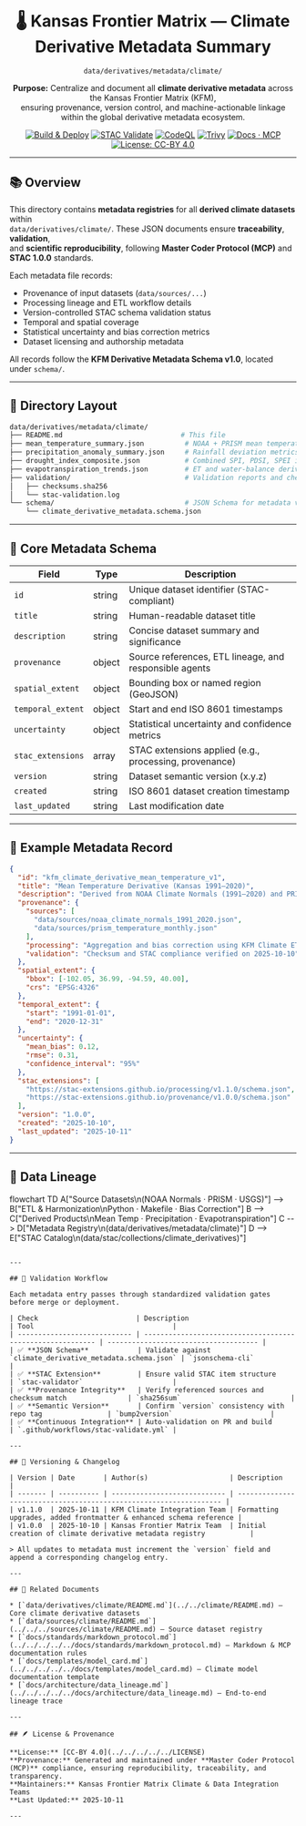 <div align="center">

# 🌡️ Kansas Frontier Matrix — Climate Derivative Metadata Summary  
`data/derivatives/metadata/climate/`

**Purpose:** Centralize and document all **climate derivative metadata** across the Kansas Frontier Matrix (KFM),  
ensuring provenance, version control, and machine-actionable linkage within the global derivative metadata ecosystem.

[![Build & Deploy](https://img.shields.io/github/actions/workflow/status/bartytime4life/Kansas-Frontier-Matrix/site.yml?label=Build%20%26%20Deploy)](../../../../../.github/workflows/site.yml)
[![STAC Validate](https://img.shields.io/badge/STAC-validate-blue)](../../../../../.github/workflows/stac-validate.yml)
[![CodeQL](https://img.shields.io/github/actions/workflow/status/bartytime4life/Kansas-Frontier-Matrix/codeql.yml?label=CodeQL)](../../../../../.github/workflows/codeql.yml)
[![Trivy](https://img.shields.io/badge/Container-Scan-informational)](../../../../../.github/workflows/trivy.yml)
[![Docs · MCP](https://img.shields.io/badge/Docs-MCP-blue)](../../../../../docs/)
[![License: CC-BY 4.0](https://img.shields.io/badge/License-CC--BY%204.0-lightgrey)](../../../../../LICENSE)

</div>

---

## 📚 Overview

This directory contains **metadata registries** for all **derived climate datasets** within  
`data/derivatives/climate/`. These JSON documents ensure **traceability**, **validation**,  
and **scientific reproducibility**, following **Master Coder Protocol (MCP)** and **STAC 1.0.0** standards.

Each metadata file records:
- Provenance of input datasets (`data/sources/...`)
- Processing lineage and ETL workflow details
- Version-controlled STAC schema validation status
- Temporal and spatial coverage
- Statistical uncertainty and bias correction metrics
- Dataset licensing and authorship metadata

All records follow the **KFM Derivative Metadata Schema v1.0**, located under `schema/`.

---

## 🧩 Directory Layout

```bash
data/derivatives/metadata/climate/
├── README.md                             # This file
├── mean_temperature_summary.json          # NOAA + PRISM mean temperature composites
├── precipitation_anomaly_summary.json     # Rainfall deviation metrics
├── drought_index_composite.json           # Combined SPI, PDSI, SPEI indices
├── evapotranspiration_trends.json         # ET and water-balance derived data
├── validation/                            # Validation reports and checksums
│   ├── checksums.sha256
│   └── stac-validation.log
└── schema/                                # JSON Schema for metadata validation
    └── climate_derivative_metadata.schema.json
````

---

## 🧮 Core Metadata Schema

| Field             | Type   | Description                                            |
| ----------------- | ------ | ------------------------------------------------------ |
| `id`              | string | Unique dataset identifier (STAC-compliant)             |
| `title`           | string | Human-readable dataset title                           |
| `description`     | string | Concise dataset summary and significance               |
| `provenance`      | object | Source references, ETL lineage, and responsible agents |
| `spatial_extent`  | object | Bounding box or named region (GeoJSON)                 |
| `temporal_extent` | object | Start and end ISO 8601 timestamps                      |
| `uncertainty`     | object | Statistical uncertainty and confidence metrics         |
| `stac_extensions` | array  | STAC extensions applied (e.g., processing, provenance) |
| `version`         | string | Dataset semantic version (x.y.z)                       |
| `created`         | string | ISO 8601 dataset creation timestamp                    |
| `last_updated`    | string | Last modification date                                 |

---

## 🧠 Example Metadata Record

```json
{
  "id": "kfm_climate_derivative_mean_temperature_v1",
  "title": "Mean Temperature Derivative (Kansas 1991–2020)",
  "description": "Derived from NOAA Climate Normals (1991–2020) and PRISM gridded temperature datasets.",
  "provenance": {
    "sources": [
      "data/sources/noaa_climate_normals_1991_2020.json",
      "data/sources/prism_temperature_monthly.json"
    ],
    "processing": "Aggregation and bias correction using KFM Climate ETL v1.2",
    "validation": "Checksum and STAC compliance verified on 2025-10-10"
  },
  "spatial_extent": {
    "bbox": [-102.05, 36.99, -94.59, 40.00],
    "crs": "EPSG:4326"
  },
  "temporal_extent": {
    "start": "1991-01-01",
    "end": "2020-12-31"
  },
  "uncertainty": {
    "mean_bias": 0.12,
    "rmse": 0.31,
    "confidence_interval": "95%"
  },
  "stac_extensions": [
    "https://stac-extensions.github.io/processing/v1.1.0/schema.json",
    "https://stac-extensions.github.io/provenance/v1.0.0/schema.json"
  ],
  "version": "1.0.0",
  "created": "2025-10-10",
  "last_updated": "2025-10-11"
}
```

---

## 🧭 Data Lineage

flowchart TD
  A["Source Datasets\n(NOAA Normals · PRISM · USGS)"] --> B["ETL &amp; Harmonization\nPython · Makefile · Bias Correction"]
  B --> C["Derived Products\nMean Temp · Precipitation · Evapotranspiration"]
  C --> D["Metadata Registry\n(data/derivatives/metadata/climate)"]
  D --> E["STAC Catalog\n(data/stac/collections/climate_derivatives)"]

<!-- END OF MERMAID -->
```

---

## 🧪 Validation Workflow

Each metadata entry passes through standardized validation gates before merge or deployment.

| Check                        | Description                                                | Tool                                  |
| ---------------------------- | ---------------------------------------------------------- | ------------------------------------- |
| ✅ **JSON Schema**            | Validate against `climate_derivative_metadata.schema.json` | `jsonschema-cli`                      |
| ✅ **STAC Extension**         | Ensure valid STAC item structure                           | `stac-validator`                      |
| ✅ **Provenance Integrity**   | Verify referenced sources and checksum match               | `sha256sum`                           |
| ✅ **Semantic Version**       | Confirm `version` consistency with repo tag                | `bump2version`                        |
| ✅ **Continuous Integration** | Auto-validation on PR and build                            | `.github/workflows/stac-validate.yml` |

---

## 🧾 Versioning & Changelog

| Version | Date       | Author(s)                    | Description                                                        |
| ------- | ---------- | ---------------------------- | ------------------------------------------------------------------ |
| v1.1.0  | 2025-10-11 | KFM Climate Integration Team | Formatting upgrades, added frontmatter & enhanced schema reference |
| v1.0.0  | 2025-10-10 | Kansas Frontier Matrix Team  | Initial creation of climate derivative metadata registry           |

> All updates to metadata must increment the `version` field and append a corresponding changelog entry.

---

## 🧩 Related Documents

* [`data/derivatives/climate/README.md`](../../climate/README.md) — Core climate derivative datasets
* [`data/sources/climate/README.md`](../../../sources/climate/README.md) — Source dataset registry
* [`docs/standards/markdown_protocol.md`](../../../../../docs/standards/markdown_protocol.md) — Markdown & MCP documentation rules
* [`docs/templates/model_card.md`](../../../../../docs/templates/model_card.md) — Climate model documentation template
* [`docs/architecture/data_lineage.md`](../../../../../docs/architecture/data_lineage.md) — End-to-end lineage trace

---

## 🪶 License & Provenance

**License:** [CC-BY 4.0](../../../../../LICENSE)
**Provenance:** Generated and maintained under **Master Coder Protocol (MCP)** compliance, ensuring reproducibility, traceability, and transparency.
**Maintainers:** Kansas Frontier Matrix Climate & Data Integration Teams
**Last Updated:** 2025-10-11

---

```
